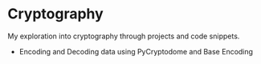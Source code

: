 # Cryptography
My exploration into cryptography through projects and code snippets. 
- Encoding and Decoding data using PyCryptodome and Base Encoding
